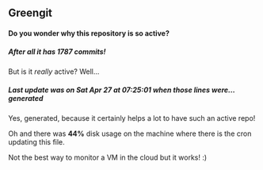 ## Greengit

#### Do you wonder why this repository is so active?

##### After all it has 1787 commits!

But is it *really* active? Well...

##### Last update was on Sat Apr 27 at 07:25:01 when those lines were... generated

Yes, generated, because it certainly helps a lot to have such an active repo!

Oh and there was **44%** disk usage on the machine
where there is the cron updating this file.

Not the best way to monitor a VM in the cloud but it works! :)
